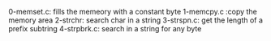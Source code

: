 0-memset.c: fills the memeory with a constant byte
1-memcpy.c :copy the memory area
2-strchr: search char in a string
3-strspn.c: get the length of a prefix subtring
4-strpbrk.c: search in a string for any byte
